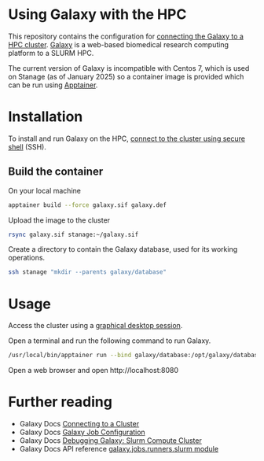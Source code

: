 # Using Galaxy with the HPC

This repository contains the configuration for [connecting the Galaxy to a HPC cluster](https://docs.galaxyproject.org/en/master/admin/cluster.html). [Galaxy](https://galaxyproject.org/) is a web-based biomedical research computing platform to a SLURM HPC.

The current version of Galaxy is incompatible with Centos 7, which is used on Stanage (as of January 2025) so a container image is provided which can be run using [Apptainer](https://docs.hpc.shef.ac.uk/en/latest/stanage/software/apps/apptainer.html).

# Installation

To install and run Galaxy on the HPC, [connect to the cluster using secure shell](https://docs.hpc.shef.ac.uk/en/latest/hpc/connecting.html#gsc.tab=0) (SSH).

## Build the container

On your local machine

```bash
apptainer build --force galaxy.sif galaxy.def
```

Upload the image to the cluster

```bash
rsync galaxy.sif stanage:~/galaxy.sif
```

Create a directory to contain the Galaxy database, used for its working operations.

```bash
ssh stanage "mkdir --parents galaxy/database"
```

# Usage

Access the cluster using a [graphical desktop session](https://docs.hpc.shef.ac.uk/en/latest/hpc/flight-desktop.html#gsc.tab=0).

Open a terminal and run the following command to run Galaxy.

```bash
/usr/local/bin/apptainer run --bind galaxy/database:/opt/galaxy/database --net --network-args "portmap=8080:8080/tcp" galaxy.sif
```

Open a web browser and open http://localhost:8080

# Further reading

- Galaxy Docs [Connecting to a Cluster](https://docs.galaxyproject.org/en/master/admin/cluster.html)
- Galaxy Docs [Galaxy Job Configuration](https://docs.galaxyproject.org/en/master/admin/jobs.html)
- Galaxy Docs [Debugging Galaxy: Slurm Compute Cluster](https://docs.galaxyproject.org/en/master/dev/debugging_galaxy_slurm.html)
- Galaxy Docs API reference [galaxy.jobs.runners.slurm module](https://docs.galaxyproject.org/en/master/lib/galaxy.jobs.runners.html#module-galaxy.jobs.runners.slurm)
